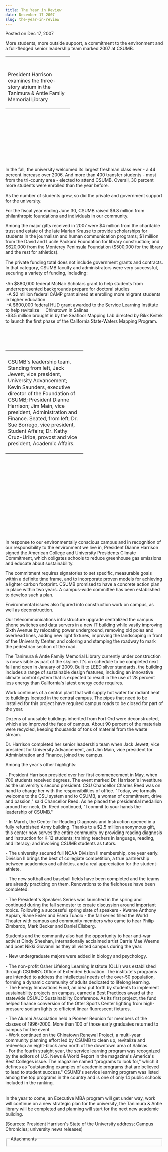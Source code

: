 ```yaml
---
title: The Year in Review
date: December 17 2007
slug: the-year-in-review
---
```





<span class="date">Posted on Dec 17, 2007    </span>
<p>More students, more outside support, a commitment to the
environment and a full-fledged senior leadership team marked 2007
at CSUMB.</p>
<table style="width:206px; height:335px">
<tr class="odd">
<th>&#xA0;</th>
</tr>
<tr class="even">
<td>
<p>President Harrison examines the three-story atrium in the
Tanimura &amp; Antle Family Memorial Library</p>
</td>
</tr>
</table>
In the fall, the university welcomed its largest freshman class
ever - a 44 percent increase over 2006. And more than 400 transfer
students - most from the tri-county area - elected to attend CSUMB.
Overall, 30 percent more students were enrolled than the year
before.
<p>As the number of students grew, so did the private and
government support for the university.</p>
<p>For the fiscal year ending June 30, CSUMB raised $6.8 million
from philanthropic foundations and individuals in our
community.</p>
<p>Among the major gifts received in 2007 were $4 million from the
charitable trust and estate of the late Marian Krause to provide
scholarships for students in the journalism and human communication
programs; $1 million from the David and Lucile Packard Foundation
for library construction; and $620,000 from the Monterey Peninsula
Foundation ($500,000 for the library and the rest for
athletics).</p>
<p>The private funding total does not include government grants and
contracts. In that category, CSUMB faculty and administrators were
very successful, securing a variety of funding, including:<br>
<br>
-An $880,000 federal McNair Scholars grant to help students from
underrepresented backgrounds prepare for doctoral studies<br>
&#xA0;-A $2 million federal CAMP grant aimed at enrolling more
migrant students in higher education<br>
&#xA0;-A $600,000 federal HUD grant awarded to the Service Learning
Institute to help revitalize&#xA0;&#xA0;&#xA0;&#xA0; Chinatown in
Salinas<br>
-$3.5 million brought in by the Seafloor Mapping Lab directed by
Rikk Kvitek to launch the first phase of the California
State-Waters Mapping Program.</br></br></br></br></br></p>
<table style="width:249px; height:585px">
<tr class="odd">
<th/>
</tr>
<tr class="even">
<td>
<p>CSUMB&apos;s leadership team. Standing from left, Jack Jewett, vice
president, University Advancement; Kevin Saunders, executive
director of the Foundation of CSUMB; President Dianne Harrison; Jim
Main, vice president, Administration and Finance. Seated, from
left, Dr. Sue Borrego, vice president, Student Affairs; Dr. Kathy
Cruz-Uribe, provost and vice president, Academic Affairs.<br/></p>
</td>
</tr>
</table>
In response to our environmentally conscious campus and in
recognition of our responsibility to the environment we live in,
President Dianne Harrison signed the American College and
University Presidents Climate Commitment, which obligates schools
to reduce greenhouse gas emissions and educate about
sustainability.
<p>The commitment requires signatories to set specific, measurable
goals within a definite time frame, and to incorporate proven
models for achieving a lighter carbon footprint. CSUMB promised to
have a concrete action plan in place within two years. A
campus-wide committee has been established to develop such a
plan.</p>
<p>Environmental issues also figured into construction work on
campus, as well as deconstruction.</p>
<p>Our telecommunications infrastructure upgrade centralized the
campus phone switches and data servers in a new IT building while
vastly improving Sixth Avenue by relocating power underground,
removing old poles and overhead lines, adding new light fixtures,
improving the landscaping in front of the University Center, and
coloring and stamping the roadway to mark the pedestrian section of
the road.</p>
<p>The Tanimura &amp; Antle Family Memorial Library currently under
construction is now visible as part of the skyline. It&apos;s on
schedule to be completed next fall and open in January of 2009.
Built to LEED silver standards, the building includes a range of
sustainable design features, including an innovative climate
control system that is expected to result in the use of 28 percent
less energy than California&apos;s latest energy code requires.</p>
<p>Work continues of a central plant that will supply hot water for
radiant heat to buildings located in the central campus. The pipes
that need to be installed for this project have required campus
roads to be closed for part of the year.</p>
<p>Dozens of unusable buildings inherited from Fort Ord were
deconstructed, which also improved the face of campus. About 90
percent of the materials were recycled, keeping thousands of tons
of material from the waste stream.</p>
<p>Dr. Harrison completed her senior leadership team when Jack
Jewett, vice president for University Advancement, and Jim Main,
vice president for Administration and Finance, joined the
campus.</p>
<p>Among the year&apos;s other highlights:</p>
<p>-&#xA0;President Harrison presided over her first commencement
in May, when 700 students received degrees. The event marked Dr.
Harrison&apos;s investiture as the university&apos;s second president. CSU
Chancellor Charles Reed was on hand to charge her with the
responsibilities of office. &quot;Today, we formally welcome to the CSU
system and to CSUMB, a woman of commitment, drive and passion,&quot;
said Chancellor Reed. As he placed the presidential medallion
around her neck, Dr. Reed continued, &quot;I commit to your hands the
leadership of CSUMB.&quot;</p>
<p>-&#xA0;In March, the Center for Reading Diagnosis and
Instruction opened in a fully refurbished Army building. Thanks to
a $2.5 million anonymous gift, this center now serves the entire
community by providing reading diagnosis and instruction for K-12
students; training teachers in language, reading, and literacy; and
involving CSUMB students as tutors.</p>
<p>-&#xA0;The university secured full NCAA Division II membership,
one year early. Division II brings the best of collegiate
competition, a true partnership between academics and athletics,
and a real appreciation for the student-athlete.</p>
<p>-&#xA0;The new softball and baseball fields have been completed
and the teams are already practicing on them. Renovations to the
fieldhouse have been completed.</p>
<p>-&#xA0;The President&apos;s Speakers Series was launched in the
spring and continued during the fall semester to create discussion
around important topics. Following a successful spring slate of
speakers - Kwame Anthony Appiah, Riane Eisler and Esera Tuaolo -
the fall series filled the World Theater with campus and community
members who came to hear Philip Zimbardo, Mark Becker and Daniel
Ellsberg.</p>
<p>Students and the community also had the opportunity to hear
anti-war activist Cindy Sheehan, internationally acclaimed artist
Carrie Mae Weems and poet Nikki Giovanni as they all visited campus
during the year.</p>
<p>-&#xA0;New undergraduate majors were added in biology and
psychology.</p>
<p>-&#xA0;The non-profit Osher Lifelong Learning Institute (OLLI)
was established through CSUMB&apos;s Office of Extended Education. The
institute&apos;s programs are intended to address the intellectual needs
of the over-50 population, forming a dynamic community of adults
dedicated to lifelong learning.<br>
-&#xA0;The Energy Innovations Fund, an idea put forth by students
to implement sustainability projects on campus, earned a Best
Practices award at the statewide CSU/UC Sustainability Conference.
As its first project, the fund helped finance conversion of the
Otter Sports Center lighting from high-pressure sodium lights to
efficient linear fluorescent fixtures.</br></p>
<p>-&#xA0;The Alumni Association held a Pioneer Reunion for members
of the classes of 1996-2000. More than 100 of those early graduates
returned to campus for the event.<br>
-&#xA0;Work continued on the Chinatown Renewal Project, a
multi-year community planning effort led by CSUMB to clean up,
revitalize and redevelop an eight-block area north of the downtown
area of Salinas.<br>
-&#xA0;For the fourth straight year, the service learning program
was recognized by the editors of U.S. News &amp; World Report in
the magazine&apos;s America&apos;s Best Colleges issue. The magazine named
&quot;programs to look for,&quot; which it defines as &quot;outstanding examples
of academic programs that are believed to lead to student success.&quot;
CSUMB&apos;s service learning program was listed among the top programs
in the country&#xA0;and is one of only 14 public schools included
in the ranking.</br></br></p>
<p>In the year to come, an Executive MBA program will get under
way, work will continue on a new strategic plan for the university,
the Tanimura &amp; Antle library will be completed and planning
will start for the next new academic building.</p>
<p>(Sources: President Harrison&apos;s State of the University address;
Campus Chronicles; university news releases)<br/></p>
<fieldset class="fieldgroup group-attachments">
<legend>Attachments</legend>
<div class="field field-type-emvideo field-field-attach-video">
<div class="field-items">
<div class="field-item odd">
<div class="emvideo emvideo-video emvideo-"/>
</div>
</div>
</div>
</fieldset>





